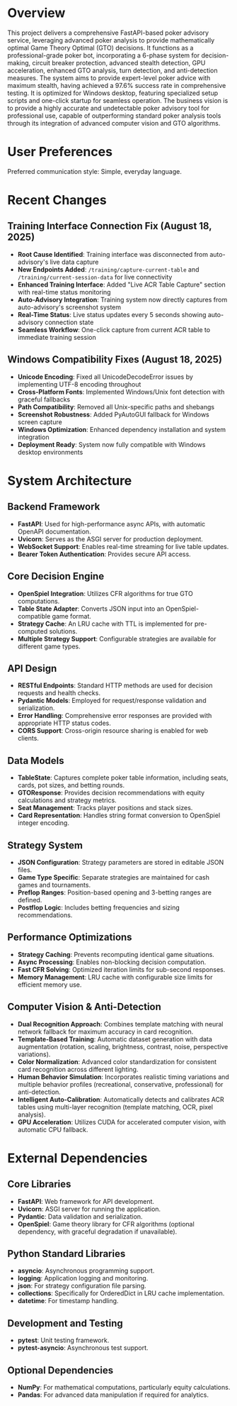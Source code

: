 # Overview

This project delivers a comprehensive FastAPI-based poker advisory service, leveraging advanced poker analysis to provide mathematically optimal Game Theory Optimal (GTO) decisions. It functions as a professional-grade poker bot, incorporating a 6-phase system for decision-making, circuit breaker protection, advanced stealth detection, GPU acceleration, enhanced GTO analysis, turn detection, and anti-detection measures. The system aims to provide expert-level poker advice with maximum stealth, having achieved a 97.6% success rate in comprehensive testing. It is optimized for Windows desktop, featuring specialized setup scripts and one-click startup for seamless operation. The business vision is to provide a highly accurate and undetectable poker advisory tool for professional use, capable of outperforming standard poker analysis tools through its integration of advanced computer vision and GTO algorithms.

# User Preferences

Preferred communication style: Simple, everyday language.

# Recent Changes

## Training Interface Connection Fix (August 18, 2025)
- **Root Cause Identified**: Training interface was disconnected from auto-advisory's live data capture
- **New Endpoints Added**: `/training/capture-current-table` and `/training/current-session-data` for live connectivity
- **Enhanced Training Interface**: Added "Live ACR Table Capture" section with real-time status monitoring
- **Auto-Advisory Integration**: Training system now directly captures from auto-advisory's screenshot system
- **Real-Time Status**: Live status updates every 5 seconds showing auto-advisory connection state
- **Seamless Workflow**: One-click capture from current ACR table to immediate training session

## Windows Compatibility Fixes (August 18, 2025)
- **Unicode Encoding**: Fixed all UnicodeDecodeError issues by implementing UTF-8 encoding throughout
- **Cross-Platform Fonts**: Implemented Windows/Unix font detection with graceful fallbacks
- **Path Compatibility**: Removed all Unix-specific paths and shebangs
- **Screenshot Robustness**: Added PyAutoGUI fallback for Windows screen capture
- **Windows Optimization**: Enhanced dependency installation and system integration
- **Deployment Ready**: System now fully compatible with Windows desktop environments

# System Architecture

## Backend Framework
- **FastAPI**: Used for high-performance async APIs, with automatic OpenAPI documentation.
- **Uvicorn**: Serves as the ASGI server for production deployment.
- **WebSocket Support**: Enables real-time streaming for live table updates.
- **Bearer Token Authentication**: Provides secure API access.

## Core Decision Engine
- **OpenSpiel Integration**: Utilizes CFR algorithms for true GTO computations.
- **Table State Adapter**: Converts JSON input into an OpenSpiel-compatible game format.
- **Strategy Cache**: An LRU cache with TTL is implemented for pre-computed solutions.
- **Multiple Strategy Support**: Configurable strategies are available for different game types.

## API Design
- **RESTful Endpoints**: Standard HTTP methods are used for decision requests and health checks.
- **Pydantic Models**: Employed for request/response validation and serialization.
- **Error Handling**: Comprehensive error responses are provided with appropriate HTTP status codes.
- **CORS Support**: Cross-origin resource sharing is enabled for web clients.

## Data Models
- **TableState**: Captures complete poker table information, including seats, cards, pot sizes, and betting rounds.
- **GTOResponse**: Provides decision recommendations with equity calculations and strategy metrics.
- **Seat Management**: Tracks player positions and stack sizes.
- **Card Representation**: Handles string format conversion to OpenSpiel integer encoding.

## Strategy System
- **JSON Configuration**: Strategy parameters are stored in editable JSON files.
- **Game Type Specific**: Separate strategies are maintained for cash games and tournaments.
- **Preflop Ranges**: Position-based opening and 3-betting ranges are defined.
- **Postflop Logic**: Includes betting frequencies and sizing recommendations.

## Performance Optimizations
- **Strategy Caching**: Prevents recomputing identical game situations.
- **Async Processing**: Enables non-blocking decision computation.
- **Fast CFR Solving**: Optimized iteration limits for sub-second responses.
- **Memory Management**: LRU cache with configurable size limits for efficient memory use.

## Computer Vision & Anti-Detection
- **Dual Recognition Approach**: Combines template matching with neural network fallback for maximum accuracy in card recognition.
- **Template-Based Training**: Automatic dataset generation with data augmentation (rotation, scaling, brightness, contrast, noise, perspective variations).
- **Color Normalization**: Advanced color standardization for consistent card recognition across different lighting.
- **Human Behavior Simulation**: Incorporates realistic timing variations and multiple behavior profiles (recreational, conservative, professional) for anti-detection.
- **Intelligent Auto-Calibration**: Automatically detects and calibrates ACR tables using multi-layer recognition (template matching, OCR, pixel analysis).
- **GPU Acceleration**: Utilizes CUDA for accelerated computer vision, with automatic CPU fallback.

# External Dependencies

## Core Libraries
- **FastAPI**: Web framework for API development.
- **Uvicorn**: ASGI server for running the application.
- **Pydantic**: Data validation and serialization.
- **OpenSpiel**: Game theory library for CFR algorithms (optional dependency, with graceful degradation if unavailable).

## Python Standard Libraries
- **asyncio**: Asynchronous programming support.
- **logging**: Application logging and monitoring.
- **json**: For strategy configuration file parsing.
- **collections**: Specifically for OrderedDict in LRU cache implementation.
- **datetime**: For timestamp handling.

## Development and Testing
- **pytest**: Unit testing framework.
- **pytest-asyncio**: Asynchronous test support.

## Optional Dependencies
- **NumPy**: For mathematical computations, particularly equity calculations.
- **Pandas**: For advanced data manipulation if required for analytics.